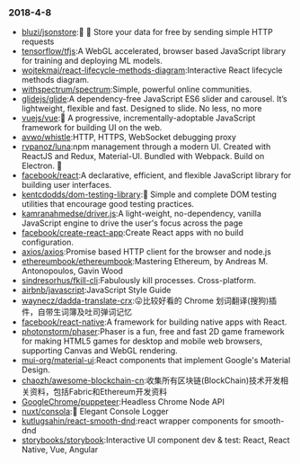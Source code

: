 ### 2018-4-8 
* [bluzi/jsonstore](https://github.com//bluzi/jsonstore):💾 🚀 Store your data for free by sending simple HTTP requests 
* [tensorflow/tfjs](https://github.com//tensorflow/tfjs):A WebGL accelerated, browser based JavaScript library for training and deploying ML models. 
* [wojtekmaj/react-lifecycle-methods-diagram](https://github.com//wojtekmaj/react-lifecycle-methods-diagram):Interactive React lifecycle methods diagram. 
* [withspectrum/spectrum](https://github.com//withspectrum/spectrum):Simple, powerful online communities. 
* [glidejs/glide](https://github.com//glidejs/glide):A dependency-free JavaScript ES6 slider and carousel. It’s lightweight, flexible and fast. Designed to slide. No less, no more 
* [vuejs/vue](https://github.com//vuejs/vue):🖖 A progressive, incrementally-adoptable JavaScript framework for building UI on the web. 
* [avwo/whistle](https://github.com//avwo/whistle):HTTP, HTTPS, WebSocket debugging proxy 
* [rvpanoz/luna](https://github.com//rvpanoz/luna):npm management through a modern UI. Created with ReactJS and Redux, Material-UI. Bundled with Webpack. Build on Electron. 🌺 
* [facebook/react](https://github.com//facebook/react):A declarative, efficient, and flexible JavaScript library for building user interfaces. 
* [kentcdodds/dom-testing-library](https://github.com//kentcdodds/dom-testing-library):🐙 Simple and complete DOM testing utilities that encourage good testing practices. 
* [kamranahmedse/driver.js](https://github.com//kamranahmedse/driver.js):A light-weight, no-dependency, vanilla JavaScript engine to drive the user's focus across the page 
* [facebook/create-react-app](https://github.com//facebook/create-react-app):Create React apps with no build configuration. 
* [axios/axios](https://github.com//axios/axios):Promise based HTTP client for the browser and node.js 
* [ethereumbook/ethereumbook](https://github.com//ethereumbook/ethereumbook):Mastering Ethereum, by Andreas M. Antonopoulos, Gavin Wood 
* [sindresorhus/fkill-cli](https://github.com//sindresorhus/fkill-cli):Fabulously kill processes. Cross-platform. 
* [airbnb/javascript](https://github.com//airbnb/javascript):JavaScript Style Guide 
* [waynecz/dadda-translate-crx](https://github.com//waynecz/dadda-translate-crx):😛比较好看的 Chrome 划词翻译(搜狗)插件，自带生词簿及吐司弹词记忆 
* [facebook/react-native](https://github.com//facebook/react-native):A framework for building native apps with React. 
* [photonstorm/phaser](https://github.com//photonstorm/phaser):Phaser is a fun, free and fast 2D game framework for making HTML5 games for desktop and mobile web browsers, supporting Canvas and WebGL rendering. 
* [mui-org/material-ui](https://github.com//mui-org/material-ui):React components that implement Google's Material Design. 
* [chaozh/awesome-blockchain-cn](https://github.com//chaozh/awesome-blockchain-cn):收集所有区块链(BlockChain)技术开发相关资料，包括Fabric和Ethereum开发资料 
* [GoogleChrome/puppeteer](https://github.com//GoogleChrome/puppeteer):Headless Chrome Node API 
* [nuxt/consola](https://github.com//nuxt/consola):🐨 Elegant Console Logger 
* [kutlugsahin/react-smooth-dnd](https://github.com//kutlugsahin/react-smooth-dnd):react wrapper components for smooth-dnd 
* [storybooks/storybook](https://github.com//storybooks/storybook):Interactive UI component dev & test: React, React Native, Vue, Angular 
